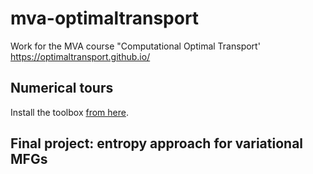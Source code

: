 # mva-optimaltransport
Work for the MVA course "Computational Optimal Transport' https://optimaltransport.github.io/

## Numerical tours

Install the toolbox [from here](http://www.numerical-tours.com/installation_python/).


## Final project: entropy approach for variational MFGs


